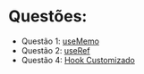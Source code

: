 # Questões:

* Questão 1: [useMemo](https://github.com/rickEDU/AlphaED/tree/main/React/ex9/q1)
* Questão 2: [useRef](https://github.com/rickEDU/AlphaED/tree/main/React/ex9/q2)
* Questão 4: [Hook Customizado](https://github.com/rickEDU/AlphaED/tree/main/React/ex9/q4)